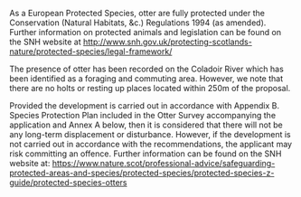 As a European Protected Species, otter are fully protected under the Conservation (Natural Habitats, &c.) Regulations 1994 (as amended). Further information on protected animals and legislation can be found on the SNH website at http://www.snh.gov.uk/protecting-scotlands-nature/protected-species/legal-framework/

The presence of otter has been recorded on the Coladoir River which has been identified as a foraging and commuting area. However, we note that there are no holts or resting up places located within 250m of the proposal.

Provided the development is carried out in accordance with Appendix B. Species Protection Plan included in the Otter Survey accompanying the application and Annex A below, then it is considered that there will not be any long-term displacement or disturbance. However, if the development is not carried out in accordance with the recommendations, the applicant may risk committing an offence. Further information can be found on the SNH website at: https://www.nature.scot/professional-advice/safeguarding-protected-areas-and-species/protected-species/protected-species-z-guide/protected-species-otters
